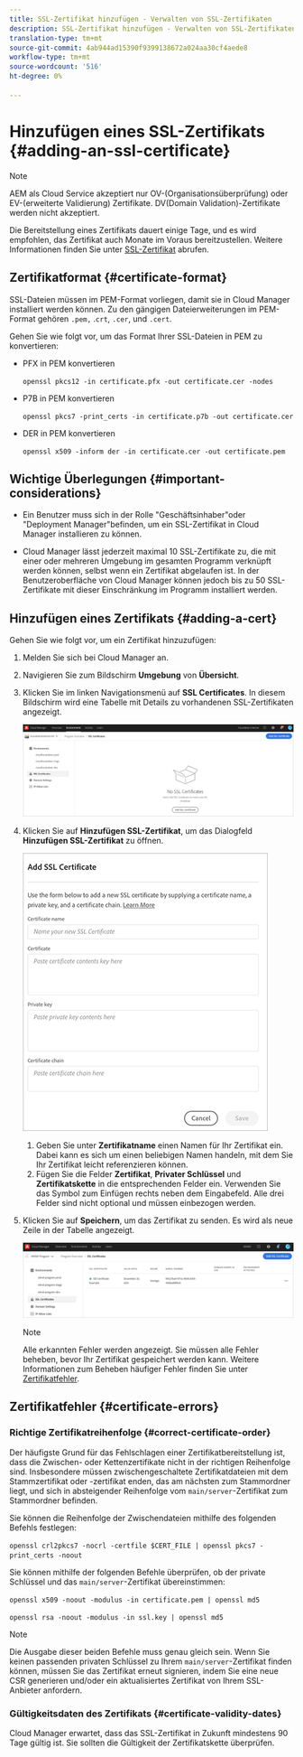 ```yaml
---
title: SSL-Zertifikat hinzufügen - Verwalten von SSL-Zertifikaten
description: SSL-Zertifikat hinzufügen - Verwalten von SSL-Zertifikaten
translation-type: tm+mt
source-git-commit: 4ab944ad15390f9399138672a024aa30cf4aede8
workflow-type: tm+mt
source-wordcount: '516'
ht-degree: 0%

---
```



# Hinzufügen eines SSL-Zertifikats {#adding-an-ssl-certificate}

>[!NOTE]
>AEM als Cloud Service akzeptiert nur OV-(Organisationsüberprüfung) oder EV-(erweiterte Validierung) Zertifikate. DV(Domain Validation)-Zertifikate werden nicht akzeptiert.

Die Bereitstellung eines Zertifikats dauert einige Tage, und es wird empfohlen, das Zertifikat auch Monate im Voraus bereitzustellen. Weitere Informationen finden Sie unter [SSL-Zertifikat](/help/implementing/cloud-manager/managing-ssl-certifications/get-ssl-certificate.md) abrufen.

## Zertifikatformat {#certificate-format}

SSL-Dateien müssen im PEM-Format vorliegen, damit sie in Cloud Manager installiert werden können. Zu den gängigen Dateierweiterungen im PEM-Format gehören `.pem,` .`crt`, `.cer`, und `.cert`.

Gehen Sie wie folgt vor, um das Format Ihrer SSL-Dateien in PEM zu konvertieren:

* PFX in PEM konvertieren

   `openssl pkcs12 -in certificate.pfx -out certificate.cer -nodes`

* P7B in PEM konvertieren

   `openssl pkcs7 -print_certs -in certificate.p7b -out certificate.cer`

* DER in PEM konvertieren

   `openssl x509 -inform der -in certificate.cer -out certificate.pem`

## Wichtige Überlegungen {#important-considerations}

* Ein Benutzer muss sich in der Rolle &quot;Geschäftsinhaber&quot;oder &quot;Deployment Manager&quot;befinden, um ein SSL-Zertifikat in Cloud Manager installieren zu können.

* Cloud Manager lässt jederzeit maximal 10 SSL-Zertifikate zu, die mit einer oder mehreren Umgebung im gesamten Programm verknüpft werden können, selbst wenn ein Zertifikat abgelaufen ist. In der Benutzeroberfläche von Cloud Manager können jedoch bis zu 50 SSL-Zertifikate mit dieser Einschränkung im Programm installiert werden.

## Hinzufügen eines Zertifikats {#adding-a-cert}

Gehen Sie wie folgt vor, um ein Zertifikat hinzuzufügen:

1. Melden Sie sich bei Cloud Manager an.
1. Navigieren Sie zum Bildschirm **Umgebung** von **Übersicht**.
1. Klicken Sie im linken Navigationsmenü auf **SSL Certificates**. In diesem Bildschirm wird eine Tabelle mit Details zu vorhandenen SSL-Zertifikaten angezeigt.

   ![](/help/implementing/cloud-manager/assets/ssl/ssl-cert-1.png)

1. Klicken Sie auf **Hinzufügen SSL-Zertifikat**, um das Dialogfeld **Hinzufügen SSL-Zertifikat** zu öffnen.

   ![](/help/implementing/cloud-manager/assets/ssl/ssl-cert-02.png)

   1. Geben Sie unter **Zertifikatname** einen Namen für Ihr Zertifikat ein. Dabei kann es sich um einen beliebigen Namen handeln, mit dem Sie Ihr Zertifikat leicht referenzieren können.
   1. Fügen Sie die Felder **Zertifikat**, **Privater Schlüssel** und **Zertifikatskette** in die entsprechenden Felder ein. Verwenden Sie das Symbol zum Einfügen rechts neben dem Eingabefeld.
Alle drei Felder sind nicht optional und müssen einbezogen werden.

1. Klicken Sie auf **Speichern**, um das Zertifikat zu senden. Es wird als neue Zeile in der Tabelle angezeigt.

   ![](/help/implementing/cloud-manager/assets/ssl/ssl-cert-3.png)
   >[!NOTE]
   >Alle erkannten Fehler werden angezeigt. Sie müssen alle Fehler beheben, bevor Ihr Zertifikat gespeichert werden kann. Weitere Informationen zum Beheben häufiger Fehler finden Sie unter [Zertifikatfehler](#certificate-errors).

## Zertifikatfehler {#certificate-errors}

### Richtige Zertifikatreihenfolge {#correct-certificate-order}

Der häufigste Grund für das Fehlschlagen einer Zertifikatbereitstellung ist, dass die Zwischen- oder Kettenzertifikate nicht in der richtigen Reihenfolge sind. Insbesondere müssen zwischengeschaltete Zertifikatdateien mit dem Stammzertifikat oder -zertifikat enden, das am nächsten zum Stammordner liegt, und sich in absteigender Reihenfolge vom `main/server`-Zertifikat zum Stammordner befinden.

Sie können die Reihenfolge der Zwischendateien mithilfe des folgenden Befehls festlegen:

`openssl crl2pkcs7 -nocrl -certfile $CERT_FILE | openssl pkcs7 -print_certs -noout`

Sie können mithilfe der folgenden Befehle überprüfen, ob der private Schlüssel und das `main/server`-Zertifikat übereinstimmen:

`openssl x509 -noout -modulus -in certificate.pem | openssl md5`

`openssl rsa -noout -modulus -in ssl.key | openssl md5`

>[!NOTE]
>Die Ausgabe dieser beiden Befehle muss genau gleich sein. Wenn Sie keinen passenden privaten Schlüssel zu Ihrem `main/server`-Zertifikat finden können, müssen Sie das Zertifikat erneut signieren, indem Sie eine neue CSR generieren und/oder ein aktualisiertes Zertifikat von Ihrem SSL-Anbieter anfordern.

### Gültigkeitsdaten des Zertifikats {#certificate-validity-dates}

Cloud Manager erwartet, dass das SSL-Zertifikat in Zukunft mindestens 90 Tage gültig ist. Sie sollten die Gültigkeit der Zertifikatskette überprüfen.
